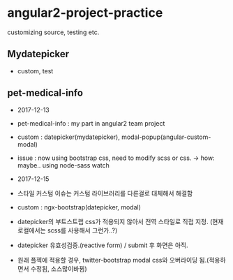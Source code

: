 # angular2-project-practice
customizing source, testing etc.

## Mydatepicker 
- custom, test

## pet-medical-info 
- 2017-12-13
- pet-medical-info : my part in angular2 team project
- custom : datepicker(mydatepicker), modal-popup(angular-custom-modal)
- issue : now using bootstrap css, need to modify scss or css. -> how: maybe.. using node-sass watch

- 2017-12-15
- 스타일 커스텀 이슈는 커스텀 라이브러리를 다른걸로 대체해서 해결함
- custom : ngx-bootstrap(datepicker, modal) 
- datepicker의 부트스트랩 css가 적용되지 않아서 전역 스타일로 직접 지정. (현재 로컬에서는 scss를 사용해서 그런가..?)
- datepicker 유효성검증.(reactive form) / submit 후 화면은 아직.
- 원래 플젝에 적용할 경우, twitter-bootstrap modal css와 오버라이딩 됨.(적용하면서 수정됨, 소스많이바뀜)

